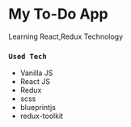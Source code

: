 # My To-Do App

Learning React,Redux Technology

### `Used Tech`
- Vanilla JS
- React JS
- Redux
- scss
- blueprintjs
- redux-toolkit

